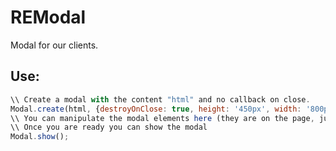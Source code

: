# REModal
Modal for our clients.


## Use:

```Javascript
\\ Create a modal with the content "html" and no callback on close. 
Modal.create(html, {destroyOnClose: true, height: '450px', width: '800px', callback: null});
\\ You can manipulate the modal elements here (they are on the page, just hidden.
\\ Once you are ready you can show the modal
Modal.show();
